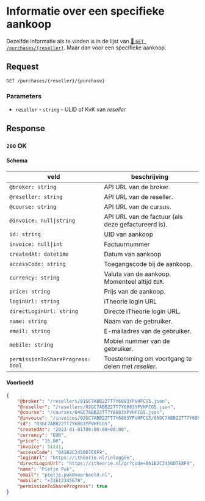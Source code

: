 # Informatie over een specifieke aankoop
Dezelfde informatie als te vinden is in de lijst van [:link: `GET /purchases/{reseller}`](get-purchases-reseller.md). Maar dan voor een specifieke aankoop.

## Request
```http
GET /purchases/{reseller}/{purchase}
```

### Parameters
* `reseller` - `string` - ULID of KvK van <dfn>reseller</dfn>

## Response
### `200` OK
#### Schema
| veld                              | beschrijving                                               |
|-----------------------------------|------------------------------------------------------------|
| `@broker: string`                 | API URL van de broker.                                     |
| `@reseller: string`               | API URL van de reseller.                                   |
| `@course: string`                 | API URL van de cursus.                                     |
| `@invoice: null\|string`          | API URL van de factuur (als deze gefactureerd is).         |
| `id: string`                      | UID van aankoop                                            |
| `invoice: null\|int`              | Factuurnummer                                              |
| `createdAt: datetime`             | Datum van aankoop                                          |
| `accessCode: string`              | Toegangscode bij de aankoop.                               |
| `currency: string`                | Valuta van de aankoop. Momenteel altijd `EUR`.             |
| `price: string`                   | Prijs van de aankoop.                                      |
| `loginUrl: string`                | iTheorie login URL                                         |
| `directLoginUrl: string`          | Directe iTheorie login URL.                                |
| `name: string`                    | Naam van de gebruiker.                                     |
| `email: string`                   | E-mailadres van de gebruiker.                              |
| `mobile: string`                  | Mobiel nummer van de gebruiker.                            |
| `permissionToShareProgress: bool` | Toestemming om voortgang te delen met <dfn>reseller</dfn>. |

#### Voorbeeld
```json
{
    "@broker": "/resellers/01GC7ABB22TT7Y6883YPVHFCG5.json",
    "@reseller": "/resellers/02GC7ABB22TT7Y6883YPVHFCG5.json",
    "@course": "/courses/04GC7ABB22TT7Y6883YPVHFCG5.json",
    "@invoice": "/invoices/02GC7ABB22TT7Y6883YPVHFCG5/06GC7ABB22TT7Y6883YPVHFCG5.json",
    "id": "03GC7ABB22TT7Y6883YPVHFCG5",
    "createdAt": "2023-01-01T00:00:00+00:00",
    "currency": "EUR",
    "price": "16.80",
    "invoice": 51231,
    "accessCode": "0A1B2C3456D7E8F9",
    "loginUrl": "https://itheorie.nl/inloggen",
    "directLoginUrl": "https://itheorie.nl/qr?code=0A1B2C3456D7E8F9",
    "name": "Pietje Puk",
    "email": "pietje.puk@voorbeeld.nl",
    "mobile": "+31612345678",
    "permissionToShareProgress": true
}
```
